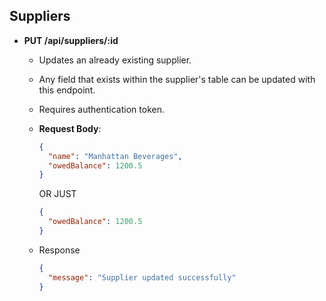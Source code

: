 ## Suppliers

- **PUT /api/suppliers/:id**

  - Updates an already existing supplier.
  - Any field that exists within the supplier's table can be updated with this endpoint.
  - Requires authentication token.
  - **Request Body**:

    ```json
    {
      "name": "Manhattan Beverages",
      "owedBalance": 1200.5
    }
    ```

    OR JUST

    ```json
    {
      "owedBalance": 1200.5
    }
    ```

  - Response

    ```json
    {
      "message": "Supplier updated successfully"
    }
    ```
